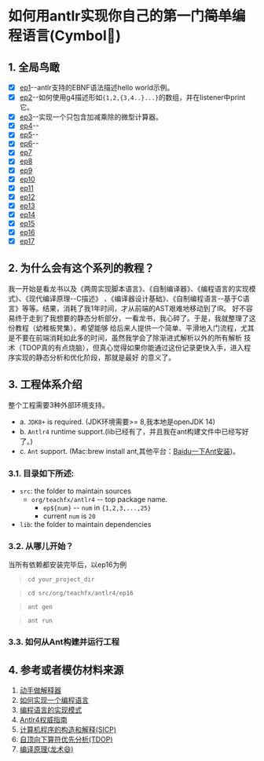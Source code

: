 # 如何用antlr实现你自己的第一门~~简单~~编程语言(Cymbol:dog:)
## 1. 全局鸟瞰
- [x] [ep1](src/org/teachfx/antlr4/ep1)--antlr支持的EBNF语法描述hello world示例。
- [x] [ep2](src/org/teachfx/antlr4/ep2)--如何使用g4描述形如`{1,2,{3,4..}...}`的数组，并在listener中print它。
- [x] [ep3](src/org/teachfx/antlr4/ep3)--实现一个只包含加减乘除的微型计算器。
- [x] [ep4](src/org/teachfx/antlr4/ep4)--
- [x] [ep5](src/org/teachfx/antlr4/ep5)--
- [x] [ep6](src/org/teachfx/antlr4/ep6)--
- [x] [ep7](src/org/teachfx/antlr4/ep7)
- [x] [ep8](src/org/teachfx/antlr4/ep8)
- [x] [ep9](src/org/teachfx/antlr4/ep9)
- [x] [ep10](src/org/teachfx/antlr4/ep10)
- [x] [ep11](src/org/teachfx/antlr4/ep11)
- [x] [ep12](src/org/teachfx/antlr4/ep12)
- [x] [ep13](src/org/teachfx/antlr4/ep13)
- [x] [ep14](src/org/teachfx/antlr4/ep14)
- [x] [ep15](src/org/teachfx/antlr4/ep15)
- [x] [ep16](src/org/teachfx/antlr4/ep16)
- [x] [ep17](src/org/teachfx/antlr4/ep17)

## 2. 为什么会有这个系列的教程？
我一开始是看龙书以及《两周实现脚本语言》、《自制编译器》、《编程语言的实现模式》、《现代编译原理--C描述》
、《编译器设计基础》、《自制编程语言--基于C语言》等等。结果，消耗了我1年时间，才从前端的AST艰难地移动到了IR。
好不容易终于走到了我想要的静态分析部分，一看龙书，我心碎了。于是，我就整理了这份教程（幼稚板凳集）。希望能够
给后来人提供一个简单、平滑地入门流程，尤其是不要在前端消耗如此多的时间，虽然我学会了除渐进式解析以外的所有解析
技术（TDOP真的有点烧脑），但真心觉得如果你能通过这份记录更快入手，进入程序实现的静态分析和优化阶段，那就是最好
的意义了。
## 3. 工程体系介绍
整个工程需要3种外部环境支持。
- a. `JDK8+` is required. (JDK环境需要>= 8,我本地是openJDK 14)
- b. `Antlr4` runtime support.(lib已经有了，并且我在ant构建文件中已经写好了。)
- c. `Ant` support. (Mac:brew install ant,其他平台：[Baidu一下Ant安装](https://www.baidu.com/s?wd=ant%E5%AE%89%E8%A3%85&rsv_spt=1&rsv_iqid=0x92a5c3ca00098ab3&issp=1&f=8&rsv_bp=1&rsv_idx=2&ie=utf-8&rqlang=cn&tn=baiduhome_pg&rsv_enter=1&rsv_dl=tb&oq=ant&rsv_btype=t&inputT=1837&rsv_t=ec4cvoU9XIugnSk4yfAeGzHEthu95IAGc%2BcxFt188XBik9tpLDQyKTb2S3Y4301WBs3T&rsv_pq=ea06018e001299b9&rsv_sug3=50&rsv_sug1=21&rsv_sug7=100&rsv_sug2=0&rsv_sug4=2109))。
### 3.1. 目录如下所述:

- `src`: the folder to maintain sources
    * `org/teachfx/antlr4` -- top package name.
        * `ep${num}` -- `num` in `{1,2,3,...,25}`
        * current `num` is `20`
- `lib`: the folder to maintain dependencies
### 3.2. 从哪儿开始？
当所有依赖都安装完毕后，以ep16为例

> `cd your_project_dir`

> `cd src/org/teachfx/antlr4/ep16`

> `ant gen`

> `ant run`
### 3.3. 如何从Ant构建并运行工程

## 4. 参考或者模仿材料来源
1. [动手做解释器](http://www.craftinginterpreters.com/)
2. [如何实现一个编程语言](http://lisperator.net/pltut/)
3. [编程语言的实现模式](https://www.zhihu.com/topic/20116185/hot)
4. [Antlr4权威指南](https://www.antlr.org/)
5. [计算机程序的构造和解释(SICP)](https://www.zhihu.com/topic/19620884/hot)
6. [自顶向下算符优先分析(TDOP)](https://github.com/douglascrockford/TDOP)
7. [编译原理(龙术:smile:)](https://www.zhihu.com/question/21549783/answer/22749476)